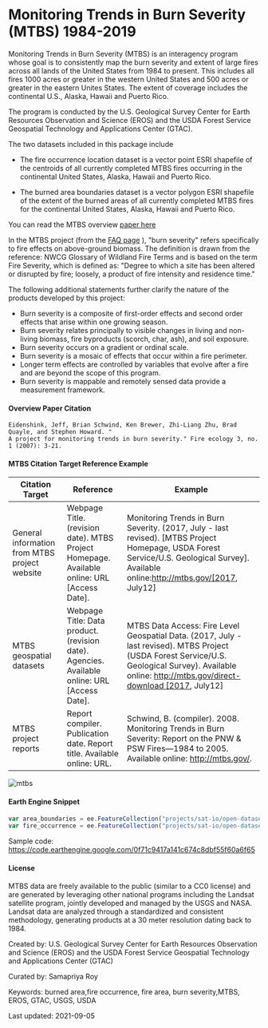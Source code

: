 # Monitoring Trends in Burn Severity (MTBS) 1984-2019

Monitoring Trends in Burn Severity (MTBS) is an interagency program whose goal is to consistently map the burn severity and extent of large fires across all lands of the United States from 1984 to present. This includes all fires 1000 acres or greater in the western United States and 500 acres or greater in the eastern Unites States. The extent of coverage includes the continental U.S., Alaska, Hawaii and Puerto Rico.

The program is conducted by the U.S. Geological Survey Center for Earth Resources Observation and Science (EROS) and the USDA Forest Service Geospatial Technology and Applications Center (GTAC).

The two datasets included in this package include

* The fire occurrence location dataset is a vector point ESRI shapefile of the centroids of all currently completed MTBS fires occurring in the continental United States, Alaska, Hawaii and Puerto Rico.

* The burned area boundaries dataset is a vector polygon ESRI shapefile of the extent of the burned areas of all currently completed MTBS fires for the continental United States, Alaska, Hawaii and Puerto Rico.

You can read the MTBS overview [paper here](https://www.mtbs.gov/sites/default/files/inline-files/Eidenshink-final.pdf)

In the MTBS project (from the [FAQ page](https://www.mtbs.gov/faqs) ), "burn severity" refers specifically to fire effects on above-ground biomass. The definition is drawn from the reference: NWCG Glossary of Wildland Fire Terms and is based on the term Fire Severity, which is defined as: "Degree to which a site has been altered or disrupted by fire; loosely, a product of fire intensity and residence time."

The following additional statements further clarify the nature of the products developed by this project:

* Burn severity is a composite of first-order effects and second order effects that arise within one growing season.
* Burn severity relates principally to visible changes in living and non-living biomass, fire byproducts (scorch, char, ash), and soil exposure.
* Burn severity occurs on a gradient or ordinal scale.
* Burn severity is a mosaic of effects that occur within a fire perimeter.
* Longer term effects are controlled by variables that evolve after a fire and are beyond the scope of this program.
* Burn severity is mappable and remotely sensed data provide a measurement framework.

#### Overview Paper Citation

```
Eidenshink, Jeff, Brian Schwind, Ken Brewer, Zhi-Liang Zhu, Brad Quayle, and Stephen Howard. "
A project for monitoring trends in burn severity." Fire ecology 3, no. 1 (2007): 3-21.
```

#### MTBS Citation Target	Reference	Example

|Citation Target                              |Reference                                                                                   |Example                                                                                                                                                 |
|---------------------------------------------|--------------------------------------------------------------------------------------------|--------------------------------------------------------------------------------------------------------------------------------------------------------|
|General information from MTBS project website|Webpage Title. (revision date). MTBS Project Homepage. Available online: URL [Access Date]. |Monitoring Trends in Burn Severity. (2017, July - last revised). [MTBS Project Homepage, USDA Forest Service/U.S. Geological Survey]. Available online:http://mtbs.gov/[2017, July12] |                                                                                                                     |
|MTBS geospatial datasets                     |Webpage Title: Data product. (revision date). Agencies. Available online: URL [Access Date].|MTBS Data Access: Fire Level Geospatial Data. (2017, July - last revised). MTBS Project (USDA Forest Service/U.S. Geological Survey). Available online: http://mtbs.gov/direct-download [2017, July12] |                                                                                                     |
|MTBS project reports                         |Report compiler. Publication date. Report title. Available online: URL.                     |Schwind, B. (compiler). 2008. Monitoring Trends in Burn Severity: Report on the PNW & PSW Fires—1984 to 2005. Available online: http://mtbs.gov/.       |

![mtbs](https://user-images.githubusercontent.com/6677629/132140559-611df45d-4073-4ebe-a1cc-c490b8ca873b.gif)

#### Earth Engine Snippet

```js
var area_boundaries = ee.FeatureCollection("projects/sat-io/open-datasets/MTBS/burned_area_boundaries");
var fire_occurrence = ee.FeatureCollection("projects/sat-io/open-datasets/MTBS/fire_occurrence");
```

Sample code: https://code.earthengine.google.com/0f71c9417a141c674c8dbf55f60a6f65


#### License

MTBS data are freely available to the public (similar to a CC0 license) and are generated by leveraging other national programs including the Landsat satellite program, jointly developed and managed by the USGS and NASA. Landsat data are analyzed through a standardized and consistent methodology, generating products at a 30 meter resolution dating back to 1984.

Created by: U.S. Geological Survey Center for Earth Resources Observation and Science (EROS) and the USDA Forest Service Geospatial Technology and Applications Center (GTAC)

Curated by: Samapriya Roy

Keywords: burned area,fire occurrence, fire area, burn severity,MTBS, EROS, GTAC, USGS, USDA

Last updated: 2021-09-05
